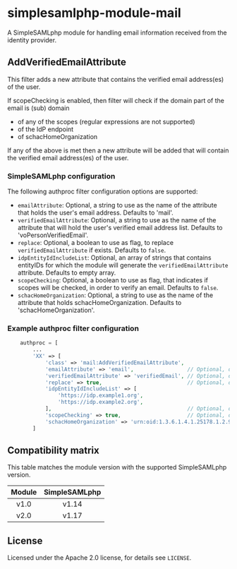 # simplesamlphp-module-mail

A SimpleSAMLphp module for handling email information received from the identity provider.

## AddVerifiedEmailAttribute

This filter adds a new attribute that contains the verified email address(es) of the user.

If scopeChecking is enabled, then filter will check if the domain part of the email is (sub) domain
 - of any of the scopes (regular expressions are not supported)
 - of the IdP endpoint
 - of schacHomeOrganization

If any of the above is met then a new attribute will be added that will contain the verified email address(es) of the user.

### SimpleSAMLphp configuration

The following authproc filter configuration options are supported:

* `emailAttribute`: Optional, a string to use as the name of the attribute that holds the user's email address. Defaults to 'mail'.
* `verifiedEmailAttribute`: Optional, a string to use as the name of the attribute that will hold the user's verified email address list. Defaults to 'voPersonVerifiedEmail'.
* `replace`: Optional, a boolean to use as flag, to replace `verifiedEmailAttribute` if exists. Defaults to `false`.
* `idpEntityIdIncludeList`: Optional, an array of strings that contains entityIDs for which the module will generate the `verifiedEmailAttribute` attribute. Defaults to empty array.
* `scopeChecking`: Optional, a boolean to use as flag, that indicates if scopes will be checked, in order to verify an email. Defaults to `false`.
* `schacHomeOrganization`: Optional, a string to use as the name of the attribute that
holds schacHomeOrganization. Defaults to 'schacHomeOrganization'.

### Example authproc filter configuration

```php
    authproc = [
        ...
        'XX' => [
            'class' => 'mail:AddVerifiedEmailAttribute',
            'emailAttribute' => 'email',                 // Optional, defaults to 'mail'
            'verifiedEmailAttribute' => 'verifiedEmail', // Optional, defaults to 'voPersonVerifiedEmail'
            'replace' => true,                           // Optional, defaults to false
            'idpEntityIdIncludeList' => [
                'https://idp.example1.org',
                'https://idp.example2.org',
            ],                                           // Optional, defaults to empty array
            'scopeChecking' => true,                     // Optional, defaults to false
            'schacHomeOrganization' => 'urn:oid:1.3.6.1.4.1.25178.1.2.9', // Optional, defaults to 'schacHomeOrganization'
        ]
```

## Compatibility matrix

This table matches the module version with the supported SimpleSAMLphp version.

| Module |  SimpleSAMLphp |
|:------:|:--------------:|
| v1.0   | v1.14          |
| v2.0   | v1.17          |

## License

Licensed under the Apache 2.0 license, for details see `LICENSE`.
